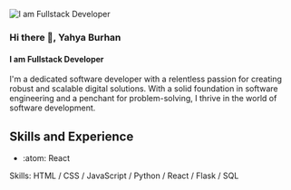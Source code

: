 ![I am Fullstack Developer](https://img.freepik.com/premium-vector/integrated-development-environment-window-developing-computer-programs-programming-coding_681307-54.jpg?size=626&ext=jpg&ga=GA1.2.10011048.1696167757&semt=ais)

### Hi there 👋, Yahya Burhan
#### I am Fullstack Developer

I'm a dedicated software developer with a relentless passion for creating robust and scalable digital solutions. With a solid foundation in software engineering and a penchant for problem-solving, I thrive in the world of software development.

## Skills and Experience
* :atom: React

Skills: HTML / CSS / JavaScript / Python / React / Flask / SQL



